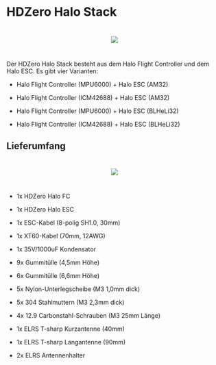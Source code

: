 # HDZero Halo Stack

<div style="display: flex; align-items: center; justify-content: space-around; margin: 40px">
<img src="/halomedia/image2.png" id="image35">
</div>

Der HDZero Halo Stack besteht aus dem Halo Flight Controller und dem Halo ESC. Es gibt vier Varianten:

- Halo Flight Controller (MPU6000) + Halo ESC (AM32)

- Halo Flight Controller (ICM42688) + Halo ESC (AM32)

- Halo Flight Controller (MPU6000) + Halo ESC (BLHeLi32)

- Halo Flight Controller (ICM42688) + Halo ESC (BLHeLi32)

## Lieferumfang  

<div style="display: flex; align-items: center; justify-content: space-around; margin: 40px">
<img src="/halomedia/image35.png" id="image35">
</div>

- 1x HDZero Halo FC

- 1x HDZero Halo ESC

- 1x ESC-Kabel (8-polig SH1.0, 30mm)

- 1x XT60-Kabel (70mm, 12AWG)

- 1x 35V/1000uF Kondensator

- 9x Gummitülle (4,5mm Höhe)

- 6x Gummitülle (6,6mm Höhe)

- 5x Nylon-Unterlegscheibe (M3 1,0mm dick)

- 5x 304 Stahlmuttern (M3 2,3mm dick)

- 4x 12.9 Carbonstahl-Schrauben (M3 25mm Länge)

- 1x ELRS T-sharp Kurzantenne (40mm)

- 1x ELRS T-sharp Langantenne (90mm)

- 2x ELRS Antennenhalter
